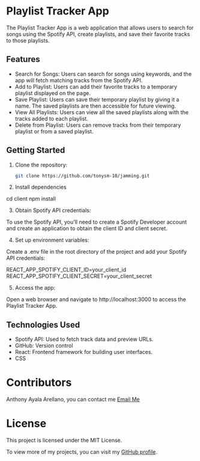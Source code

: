 # Playlist Tracker App

The Playlist Tracker App is a web application that allows users to search for songs using the Spotify API, create playlists, and save their favorite tracks to those playlists.

## Features

- Search for Songs: Users can search for songs using keywords, and the app will fetch matching tracks from the Spotify API.
- Add to Playlist: Users can add their favorite tracks to a temporary playlist displayed on the page.
- Save Playlist: Users can save their temporary playlist by giving it a name. The saved playlists are then accessible for future viewing.
- View All Playlists: Users can view all the saved playlists along with the tracks added to each playlist.
- Delete from Playlist: Users can remove tracks from their temporary playlist or from a saved playlist.

## Getting Started

1. Clone the repository:

   ```bash
   git clone https://github.com/tonysm-10/jamming.git

2. Install dependencies

cd client
npm install

3. Obtain Spotify API credentials:

To use the Spotify API, you'll need to create a Spotify Developer account and create an application to obtain the client ID and client secret.

4. Set up environment variables:

Create a .env file in the root directory of the project and add your Spotify API credentials: 

REACT_APP_SPOTIFY_CLIENT_ID=your_client_id
REACT_APP_SPOTIFY_CLIENT_SECRET=your_client_secret

5. Access the app: 

Open a web browser and navigate to http://localhost:3000 to access the Playlist Tracker App.

## Technologies Used

- Spotify API: Used to fetch track data and preview URLs.
- GitHub: Version control
- React: Frontend framework for building user interfaces.
- CSS

# Contributors 

Anthony Ayala Arellano, you can contact me [Email Me](mailto:ayalaarellanoanthony@gmail.com)


# License

This project is licensed under the MIT License.

To view more of my projects, you can visit my [GitHub profile](https://github.com/tonysm-10).


